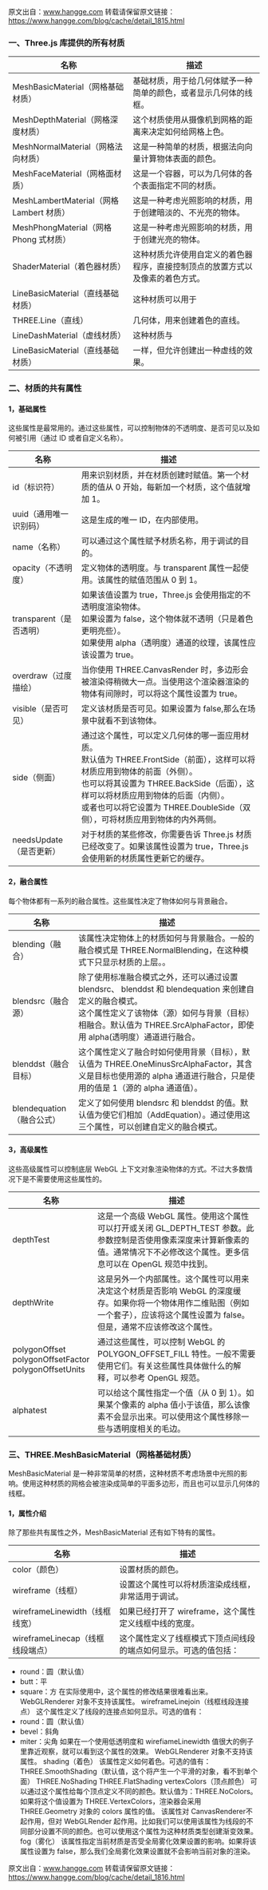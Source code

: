 原文出自：www.hangge.com  转载请保留原文链接：https://www.hangge.com/blog/cache/detail_1815.html
### 一、Three.js 库提供的所有材质
名称 | 描述 
 -|-
MeshBasicMaterial（网格基础材质） | 基础材质，用于给几何体赋予一种简单的颜色，或者显示几何体的线框。  
MeshDepthMaterial（网格深度材质）  |这个材质使用从摄像机到网格的距离来决定如何给网格上色。  
MeshNormalMaterial（网格法向材质） | 这是一种简单的材质，根据法向向量计算物体表面的颜色。  
MeshFaceMaterial（网格面材质）|  这是一个容器，可以为几何体的各个表面指定不同的材质。  
MeshLambertMaterial（网格 Lambert 材质） | 这是一种考虑光照影响的材质，用于创建暗淡的、不光亮的物体。  
MeshPhongMaterial（网格 Phong 式材质）|  这是一种考虑光照影响的材质，用于创建光亮的物体。  
ShaderMaterial（着色器材质） | 这种材质允许使用自定义的着色器程序，直接控制顶点的放置方式以及像素的着色方式。 
LineBasicMaterial（直线基础材质） | 这种材质可以用于 
THREE.Line（直线）|几何体，用来创建着色的直线。 
LineDashMaterial（虚线材质） | 这种材质与
LineBasicMaterial（直线基础材质）|一样，但允许创建出一种虚线的效果。

### 二、材质的共有属性
#### 1，基础属性
这些属性是最常用的。通过这些属性，可以控制物体的不透明度、是否可见以及如何被引用（通过 ID 或者自定义名称）。

 名称	| 描述
  -|-
 id（标识符）	|  用来识别材质，并在材质创建时赋值。第一个材质的值从 0 开始，每新加一个材质，这个值就增加 1。
 uuid（通用唯一识别码）	|  这是生成的唯一 ID，在内部使用。
 name（名称）	 | 可以通过这个属性赋予材质名称，用于调试的目的。
 opacity（不透明度）	|  定义物体的透明度。与 transparent 属性一起使用。该属性的赋值范围从 0 到 1。
 transparent（是否透明）	| 如果该值设置为 true，Three.js 会使用指定的不透明度渲染物体。 <br> 如果设置为 false，这个物体就不透明（只是着色更明亮些）。<br>如果使用 alpha（透明度）通道的纹理，该属性应该设置为 true。<br>
 overdraw（过度描绘）	|  当你使用 THREE.CanvasRender 时，多边形会被渲染得稍微大一点。当使用这个渲染器渲染的物体有间隙时，可以将这个属性设置为 true。
 visible（是否可见）| 	 定义该材质是否可见。如果设置为 false,那么在场景中就看不到该物体。
 side（侧面）	|   通过这个属性，可以定义几何体的哪一面应用材质。<br>默认值为 THREE.FrontSide（前面），这样可以将材质应用到物体的前面（外侧）。<br>也可以将其设置为 THREE.BackSide（后面），这样可以将材质应用到物体的后面（内侧）。<br>或者也可以将它设置为 THREE.DoubleSide（双侧），可将材质应用到物体的内外两侧。
 needsUpdate（是否更新）	|  对于材质的某些修改，你需要告诉 Three.js 材质已经改变了。如果该属性设置为 true，Three.js会使用新的材质属性更新它的缓存。


#### 2，融合属性
每个物体都有一系列的融合属性。这些属性决定了物体如何与背景融合。

 名称	| 描述
   -|-
 blending（融合）	 | 该属性决定物体上的材质如何与背景融合。一般的融合模式是 THREE.NormalBlending，在这种模式下只显示材质的上层。。
 blendsrc（融合源）	 | 除了使用标准融合模式之外，还可以通过设置 blendsrc、 blenddst 和 blendequation 来创建自定义的融合模式。<br>这个属性定义了该物体（源）如何与背景（目标）相融合。默认值为 THREE.SrcAlphaFactor，即使用 alpha(透明度）通道进行融合。
 blenddst（融合目标）	| 这个属性定义了融合时如何使用背景（目标），默认值为 THREE.OneMinusSrcAlphaFactor，其含义是目标也使用源的 alpha 通道进行融合，只是使用的值是 1（源的 alpha 通道值）。
 blendequation（融合公式）	| 定义了如何使用 blendsrc 和 blenddst 的值。默认值为使它们相加（AddEquation）。通过使用这三个属性，可以创建自定义的融合模式。

#### 3，高级属性
这些高级属性可以控制底层 WebGL 上下文对象渲染物体的方式。不过大多数情况下是不需要使用这些属性的。

 名称	| 描述
   -|-
 depthTest	 |这是一个高级 WebGL 属性。使用这个属性可以打开或关闭 GL_DEPTH_TEST 参数。此参数控制是否使用像素深度来计算新像素的值。通常情况下不必修改这个属性。更多信息可以在 OpenGL 规范中找到。
 depthWrite	 |这是另外一个内部属性。这个属性可以用来决定这个材质是否影响 WebGL 的深度缓存。如果你将一个物体用作二维贴图（例如一个套子），应该将这个属性设置为 false。但是，通常不应该修改这个属性。
 polygonOffset <br> polygonOffsetFactor <br> polygonOffsetUnits	 |通过这些属性，可以控制 WebGL 的 POLYGON_OFFSET_FILL 特性。一般不需要使用它们。有关这些属性具体做什么的解释，可以参考 OpenGL 规范。
 alphatest	 | 可以给这个属性指定一个值（从 0 到 1）。如果某个像素的 alpha 值小于该值，那么该像素不会显示出来。可以使用这个属性移除一些与透明度相关的毛边。


### 三、THREE.MeshBasicMaterial（网格基础材质）
 MeshBasicMaterial 是一种非常简单的材质，这种材质不考虑场景中光照的影响。使用这种材质的网格会被渲染成简单的平面多边形，而且也可以显示几何体的线框。

#### 1，属性介绍
除了那些共有属性之外，MeshBasicMaterial 还有如下特有的属性。

 名称	|描述
  -|-
 color（颜色）	 | 设置材质的颜色。
 wireframe（线框）| 	 设置这个属性可以将材质渲染成线框，非常适用于调试。
 wireframeLinewidth（线框线宽）	|  如果已经打开了 wireframe，这个属性定义线框中线的宽度。
wireframeLinecap（线框线段端点）	 | 这个属性定义了线框模式下顶点间线段的端点如何显示。可选的值包括：
  - round：圆（默认值）
  - butt：平
  - square：方
 在实际使用中，这个属性的修改结果很难看出来。 WebGLRenderer 对象不支持该属性。
 wireframeLinejoin（线框线段连接点）	 这个属性定义了线段的连接点如何显示。可选的值有：
  - round：圆（默认值）
  - bevel：斜角
  - miter：尖角
 如果在一个使用低透明度和 wirefiameLinewidth 值很大的例子里靠近观察，就可以看到这个属性的效果。 WebGLRenderer 对象不支持该属性。
 shading（着色）	 该属性定义如何着色。可选的值有：
THREE.SmoothShading（默认值，这个将产生一个平滑的对象，看不到单个面）
THREE.NoShading
THREE.FlatShading
 vertexColors（顶点颜色）	 可以通过这个属性给每个顶点定义不同的颜色。默认值为：THREE.NoColors。如果将这个值设置为 THREE.VertexColors，渲染器会采用 THREE.Geometry 对象的 colors 属性的值。
 该属性对 CanvasRenderer不起作用，但对 WebGLRender 起作用。比如我们可以使用该属性为线段的不同部分设置不同的颜色。也可以使用这个属性为这种材质类型创建渐变效果。
 fog（雾化）	 该属性指定当前材质是否受全局雾化效果设置的影响。如果将该属性设置为 false，那么我们全局雾化效果设置就不会影响当前对象的渲染。

原文出自：www.hangge.com  转载请保留原文链接：https://www.hangge.com/blog/cache/detail_1816.html